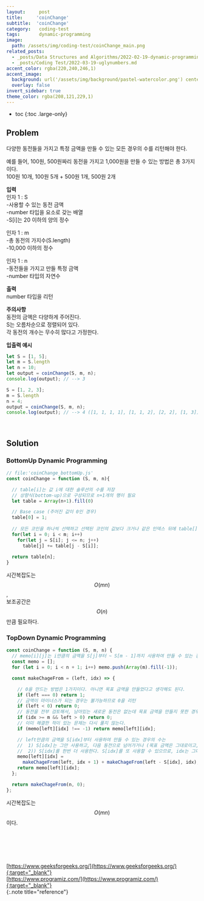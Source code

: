 ```yaml
---
layout:     post
title:     'coinChange'
subtitle:  'coinChange'
category:   coding-test 
tags:       dynamic-programming
image: 
  path: /assets/img/coding-test/coinChange_main.png
related_posts: 
  - _posts/Data Structures and Algorithms/2022-02-19-dynamic-programming.md
  - _posts/Coding Test/2022-03-19-uglynumbers.md
accent_color: rgba(220,240,246,1)
accent_image: 
  background: url('/assets/img/background/pastel-watercolor.png') center/cover 
  overlay: false
invert_sidebar: true
theme_color: rgba(208,121,229,1)
---
```


* toc
{:toc .large-only}

## Problem

다양한 동전들을 가지고 특정 금액을 만들 수 있는 모든 경우의 수를 리턴해야 한다.

예를 들어, 100원, 500원짜리 동전을 가지고 1,000원을 만들 수 있는 방법은 총 3가지이다. <br/>
100원 10개, 100원 5개 + 500원 1개, 500원 2개


**입력** <br/>
인자 1 : S <br/>
\-사용할 수 있는 동전 금액  <br/>
\-number 타입을 요소로 갖는 배열 <br/>
\-S[i]는 20 이하의 양의 정수

인자 1 : m <br/>
\-총 동전의 가지수(S.length) <br/>
\-10,000 이하의 정수

인자 1 : n <br/>
\-동전들을 가지고 만들 특정 금액  <br/>
\-number 타입의 자연수 

**출력** <br/>
number 타입을 리턴

**주의사항** <br/>
동전의 금액은 다양하게 주어진다. <br/>
S는 오름차순으로 정렬되어 있다.  <br/>
각 동전의 개수는 무수히 많다고 가정한다.

**입출력 예시**
~~~js
let S = [1, 5];
let m = S.length
let n = 10;
let output = coinChange(S, m, n);
console.log(output); // --> 3

S = [1, 2, 3];
m = S.length
n = 4;
output = coinChange(S, m, n);
console.log(output); // --> 4 ([1, 1, 1, 1], [1, 1, 2], [2, 2], [1, 3])
~~~

<br/>


## Solution

### BottomUp Dynamic Programming 

~~~js
// file:'coinChange_bottomUp.js'
const coinChange = function (S, m, n){

  // table[i]는 값 i에 대한 솔루션의 수를 저장
  // 상향식(bottom-up)으로 구성되므로 n+1개의 행이 필요
  let table = Array(n+1).fill(0)

  // Base case (주어진 값이 0인 경우)
  table[0] = 1;
 
  // 모든 코인을 하나씩 선택하고 선택된 코인의 값보다 크거나 같은 인덱스 뒤에 table[] 값을 업데이트
  for(let i = 0; i < m; i++)
    for(let j = S[i]; j <= n; j++)
      table[j] += table[j - S[i]];
 
  return table[n];
}
~~~

시간복잡도는 $$O(mn)$$, <br/>
보조공간은 $$O(n)$$만큼 필요하다.

### TopDown Dynamic Programming 

~~~js
const coinChange = function (S, m, n) {
  // memo[i][j]는 i만큼의 금액을 S[j]부터 ~ S[m - 1]까지 사용하여 만들 수 있는 경우의 수를 저장
  const memo = [];
  for (let i = 0; i < n + 1; i++) memo.push(Array(m).fill(-1));

  const makeChageFrom = (left, idx) => {

    // 0을 만드는 방법은 1가지이다. 아니면 목표 금액을 만들었다고 생각해도 된다.
    if (left === 0) return 1;
    // 금액이 마이너스가 되는 경우는 불가능하므로 0을 리턴
    if (left < 0) return 0;
    // 동전을 전부 검토해서, 남아있는 새로운 동전은 없는데 목표 금액을 만들지 못한 경우 (실패)
    if (idx >= m && left > 0) return 0;
    // 이미 해결한 적이 있는 문제는 다시 풀지 않는다.
    if (memo[left][idx] !== -1) return memo[left][idx];

    // left만큼의 금액을 S[idx]부터 사용하여 만들 수 있는 경우의 수는
    //  1) S[idx]는 그만 사용하고, 다음 동전으로 넘어가거나 (목표 금액은 그대로이고, idx가 증가한다.)
    //  2)) S[idx]를 한번 더 사용한다. S[idx]를 또 사용할 수 있으므로, idx는 그대로이고, 목표 금액은 S[i]만큼 줄어든다.
    memo[left][idx] =
      makeChageFrom(left, idx + 1) + makeChageFrom(left - S[idx], idx);
    return memo[left][idx];
  };

  return makeChageFrom(n, 0);
};
~~~

시간복잡도는 $$O(mn)$$이다.


<br/>
<br/>
<br/>
<br/>

[https://www.geeksforgeeks.org/](https://www.geeksforgeeks.org/){:target="_blank"}<br>
[https://www.programiz.com/](https://www.programiz.com/){:target="_blank"}<br>
{:.note title="reference"}